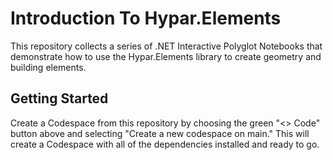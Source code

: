 # Introduction To Hypar.Elements

This repository collects a series of .NET Interactive Polyglot Notebooks that demonstrate how to use the Hypar.Elements library to create geometry and building elements.

## Getting Started
Create a Codespace from this repository by choosing the green "<> Code" button above and selecting "Create a new codespace on main." This will create a Codespace with all of the dependencies installed and ready to go.